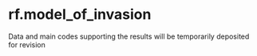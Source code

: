 # rf.model_of_invasion
Data and main codes supporting the results will be temporarily deposited for revision

